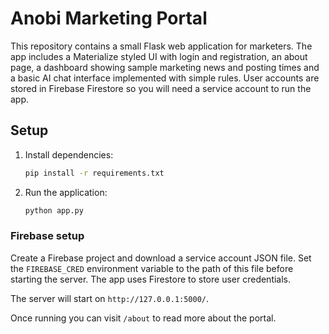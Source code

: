 # Anobi Marketing Portal

This repository contains a small Flask web application for marketers. The app
includes a Materialize styled UI with login and registration, an about page,
a dashboard showing sample marketing news and posting times and a basic AI chat
interface implemented with simple rules. User accounts are stored in Firebase
Firestore so you will need a service account to run the app.

## Setup

1. Install dependencies:
   ```bash
   pip install -r requirements.txt
   ```
2. Run the application:
   ```bash
   python app.py
   ```

### Firebase setup

Create a Firebase project and download a service account JSON file. Set the
`FIREBASE_CRED` environment variable to the path of this file before starting
the server. The app uses Firestore to store user credentials.

The server will start on `http://127.0.0.1:5000/`.

Once running you can visit `/about` to read more about the portal.
